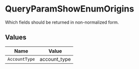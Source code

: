 # QueryParamShowEnumOrigins

Which fields should be returned in non-normalized form.


## Values

| Name          | Value         |
| ------------- | ------------- |
| `AccountType` | account_type  |